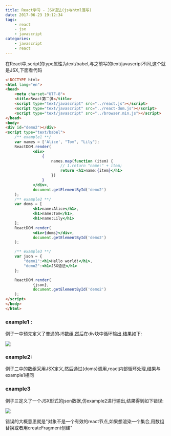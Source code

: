 ```yaml
---
title: React学习 - JSX语法(js与html混写)
date: 2017-06-23 19:12:34
tags:
    - react
    - jsx
    - javascript
categories:
    - javascript
    - react
---
```


在React中,script的type属性为text/babel,与之前写的text/javascript不同,这个就是JSX,下面看代码

```html
<!DOCTYPE html>
<html lang="en">
<head>
    <meta charset="UTF-8">
    <title>React第二弹</title>
    <script type="text/javascript" src="../react.js"></script>
    <script type="text/javascript" src="../react-dom.js"></script>
    <script type="text/javascript" src="../browser.min.js"></script>
</head>
<body>
<div id="demo2"></div>
<script type="text/babel">
    /** example1 **/
    var names = ['Alice', "Tom", "Lily"];
    ReactDOM.render(
            <div>
                {
                    names.map(function (item) {
                        // 1.return "name:" + item;
                        return <h1>name:{item}</h1>
                    })
                }
            </div>,
            document.getElementById('demo2')
    );
    /** example2 **/
    var doms = [
            <h1>name:Alice</h1>,
            <h1>name:Tom</h1>,
            <h1>name:Lily</h1>
    ];
    ReactDOM.render(
            <div>{doms}</div>,
            document.getElementById('demo2')
    );

    /** example3 **/
    var json = {
        "demo1":<h1>Hello world!</h1>,
        "demo2":<h1>JSX语法</h1>
    };

    ReactDOM.render(
            {json},
            document.getElementById('demo2')
    );
</script>
</body>
</html>
```

### example1 :
例子一中预先定义了普通的JS数组,然后在div块中循环输出,结果如下:

![](http://og1q3elcx.bkt.clouddn.com/reactreact-demo2-result.png)

### example2:
例子二中的数组采用JSX定义,然后通过{doms}调用,react内部循环处理,结果与
example1相同

### example3
例子三定义了一个JSX形式的json数据,仿example2进行输出,结果得到如下错误:

![](http://og1q3elcx.bkt.clouddn.com/reactreact-json-error.png)

错误的大概意思就是"对象不是一个有效的react节点,如果想渲染一个集合,用数组替换或者用createFragment创建"